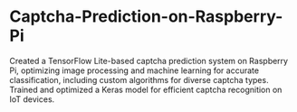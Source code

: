 # Captcha-Prediction-on-Raspberry-Pi
Created a TensorFlow Lite-based captcha prediction system on Raspberry Pi, optimizing image processing and machine learning for accurate classification, including custom algorithms for diverse captcha types. Trained and optimized a Keras model for efficient captcha recognition on IoT devices.
